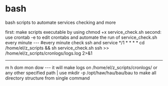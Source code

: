 # bash
bash scripts to automate services checking and more

first: make scripts executable by using chmod +x service_check.sh
second: use crontab -e to edit crontabs and automate the run of service_check.sh every minute
 --- #every minute check ssh and service
*/1 * * * * cd /home/el/z_scripts && sh service_check.sh ssh >> /home/el/z_scripts/cronlogs/logs.log 2>&1



* * * * *
m h dom mon dow
 --- it will make logs on /home/el/z_scripts/cronlogs/ or any other specified path | use mkdir -p /opt/haw/hau/bau/bau to make all directory structure from single command
